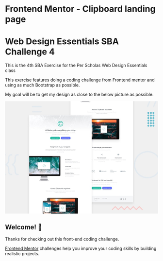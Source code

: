 # Frontend Mentor - Clipboard landing page

# Web Design Essentials SBA Challenge 4

This is the 4th SBA Exercise for the Per Scholas Web Design Essentials class

This exercise features doing a coding challenge from Frontend mentor and using as much Bootstrap as possible.

My goal will be to get my design as close to the below picture as possible.

![Design preview for the Clipboard landing page coding challenge](./design/desktop-preview.jpg)

## Welcome! 👋

Thanks for checking out this front-end coding challenge.

[Frontend Mentor](https://www.frontendmentor.io) challenges help you improve your coding skills by building realistic projects.
